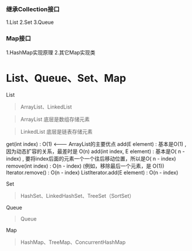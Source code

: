 ### 继承Collection接口
1.List
2.Set
3.Queue

### Map接口
1.HashMap实现原理
2.其它Map实现类

# List、Queue、Set、Map

List
> ArrayList、LinkedList

> ArrayList 底层是数组存储元素  

> LinkedList 底层是链表存储元素  

get(int index) : O(1) <---  ArrayList<E>的主要优点
add(E element) : 基本是O(1) , 因为动态扩容的关系，最差时是 O(n) 
add(int index, E element) : 基本是O( n - index) , 要将index后面的元素一个一个往后移动位置，所以是O( n - index)
remove(int
 index) : O(n - index) (例如，移除最后一个元素，是 O(1))
Iterator.remove() : O(n - index)
ListIterator.add(E
 element) : O(n - index)



Set
> HashSet、LinkedHashSet、TreeSet（SortSet）

Queue
> Queue

Map
> HashMap、TreeMap、ConcurrentHashMap

